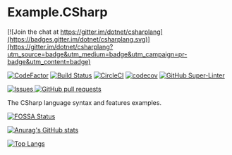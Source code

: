 # Example.CSharp

[![Join the chat at https://gitter.im/dotnet/csharplang](https://badges.gitter.im/dotnet/csharplang.svg)](https://gitter.im/dotnet/csharplang?utm_source=badge&utm_medium=badge&utm_campaign=pr-badge&utm_content=badge)

[![CodeFactor](https://www.codefactor.io/repository/github/jerviscui/example.csharp/badge/master)](https://www.codefactor.io/repository/github/jerviscui/example.csharp/overview/master)
[![Build Status](https://travis-ci.com/jerviscui/Example.CSharp.svg?branch=master)](https://travis-ci.com/jerviscui/Example.CSharp)
[![CircleCI](https://circleci.com/gh/jerviscui/Example.CSharp/tree/master.svg?style=svg)](https://circleci.com/gh/jerviscui/Example.CSharp/tree/master)
[![codecov](https://codecov.io/gh/jerviscui/Example.CSharp/branch/master/graph/badge.svg?token=OK7Y61G0YL)](https://codecov.io/gh/jerviscui/Example.CSharp)
[![GitHub Super-Linter](https://github.com/jerviscui/Example.CSharp/workflows/Lint%20Code%20Base/badge.svg)](https://github.com/marketplace/actions/super-linter)

<a href="https://github.com/jerviscui/Example.CSharp/issues">
  <img alt="Issues" src="https://img.shields.io/github/issues/jerviscui/Example.CSharp?color=0088ff" />
</a>
<a href="https://github.com/jerviscui/Example.CSharp/pulls">
  <img alt="GitHub pull requests" src="https://img.shields.io/github/issues-pr/jerviscui/Example.CSharp?color=0088ff" />
</a>

The CSharp language syntax and features examples.

[![FOSSA Status](https://app.fossa.com/api/projects/git%2Bgithub.com%2Fjerviscui%2FExample.CSharp.svg?type=large)](https://app.fossa.com/projects/git%2Bgithub.com%2Fjerviscui%2FExample.CSharp?ref=badge_large)

[![Anurag's GitHub stats](https://github-readme-stats.vercel.app/api?username=jerviscui&count_private=true&show_icons=true)](https://github.com/anuraghazra/github-readme-stats)

[![Top Langs](https://github-readme-stats.vercel.app/api/top-langs/?username=jerviscui&count_private=true&layout=compact)](https://github.com/anuraghazra/github-readme-stats)

